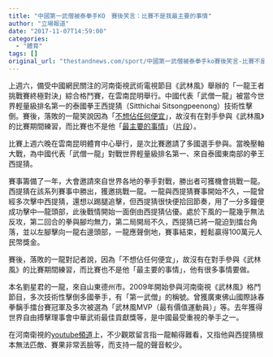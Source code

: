```yaml
---
title: "中國第一武僧被泰拳手KO　賽後笑言：比賽不是我最主要的事情"
author: "立場報道"
date: "2017-11-07T14:59:00"
categories:
  - "體育"
tags: []
original_url: "thestandnews.com/sport/中國第一武僧被泰拳手ko賽後笑言-比賽不是我最主要的事情"
---
```

上週六，備受中國網民關注的河南衛視武術電視節目《武林風》舉辦的「一龍王者挑戰賽終極對決」綜合格鬥賽，在雲南昆明舉行。中國代表「武僧一龍」被當今世界輕量級排名第一的泰國拳王西提猜（Sitthichai Sitsongpeenong）技術性擊倒。賽後，落敗的一龍笑說因為「[不想佔任何便宜](http://web.archive.org/web/20211229092926/https://tw.appledaily.com/new/realtime/20171107/1236257/)」，故沒有在對手參與《武林風》的比賽期間練習，而比賽也不是他「[最主要的事情](http://web.archive.org/web/20211229092926/http://news.seehua.com/?p=318322)」（[片段](http://web.archive.org/web/20211229092926/https://www.youtube.com/watch?time_continue=45&v=2iB1ORtazB4)）。

比賽上週六晚在雲南昆明體育中心舉行，是次比賽邀請了多國選手參與。當晚壓軸大戰，為中國代表「武僧一龍」對戰世界輕量級排名第一、來自泰國東南部的拳王西提猜。

賽事籌備了一年，大會邀請來自世界各地的拳手對戰，勝出者可獲機會挑戰一龍。西提猜在該系列賽事中勝出，獲邀挑戰一龍。一龍與西提猜賽事開始不久，—龍曾經多次擊中西提猜，還想以踢腿追擊，但西提猜很快便拾回節奏，用了一分多鐘便成功擊中—龍頭部，此後戰情開始一面倒由西提猜佔優。處於下風的一龍幾乎無法反攻，第二回合的拳與腳均無力，第二局開局不久，西提猜已將一龍迫到擂台角落，並以左腳擊向一龍右邊頭部，一龍應聲倒地，賽事結束，輕鬆贏得100萬元人民幣獎金。

賽後，落敗的一龍對記者說，因為「不想佔任何便宜」，故沒有在對手參與《武林風》的比賽期間練習，而比賽也不是他「最主要的事情」，他有很多事情要做。

本名劉星君的一龍，來自山東德州市。2009年開始參與河南衛視《武林風》格鬥節目，多次技術性擊倒多國拳手，有「第一武僧」的稱號。曾獲廣東佛山國際詠春拳黐手擂台賽冠軍及多次被選為「武林風MVP（最有價值運動員）」等。去年獲得世界自由搏擊理事會中華武術最佳貢獻獎等，是中國最受重視的拳手之一。

在河南衛視的[youtube頻道](http://web.archive.org/web/20211229092926/https://www.youtube.com/watch?v=w7pPLVKUW1A)上，不少觀眾留言指一龍輸得難看，又指他與西提猜根本無法匹敵、賽果非常丟臉等，而支持一龍的聲音較少。